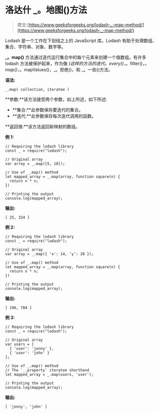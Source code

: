 # 洛达什 _。地图()方法

> 原文:[https://www.geeksforgeeks.org/lodash-_-map-method/](https://www.geeksforgeeks.org/lodash-_-map-method/)

Lodash 是一个工作在下划线之上的 JavaScript 库。Lodash 有助于处理数组、集合、字符串、对象、数字等。

**_。map()** 方法通过迭代运行集合中的每个元素来创建一个值数组。有许多 lodash 方法被保护起来，作为像 _)这样的方法的迭代。every()，_。filter()，_。map()，_。mapValues()，_。拒绝()，和 _。一些()方法。

**语法:**

```
_.map( collection, iteratee )
```

**参数:**该方法接受两个参数，如上所述，如下所述:

*   **集合:**此参数保存要迭代的集合。
*   **迭代:**此参数保存每次迭代调用的函数。

**返回值:**该方法返回新映射的数组。

**例 1:**

```
// Requiring the lodash library 
const _ = require("lodash"); 

// Original array 
var array = _.map([5, 18]);

// Use of _.map() method
let mapped_array = _.map(array, function square(n) {
  return n * n;
})

// Printing the output 
console.log(mapped_array);
```

**输出:**

```
[ 25, 324 ]
```

**例 2:**

```
// Requiring the lodash library 
const _ = require("lodash"); 

// Original array 
var array = _.map({ 'x': 14, 'y': 28 });

// Use of _.map() method
let mapped_array = _.map(array, function square(n) {
  return n * n;
})

// Printing the output 
console.log(mapped_array);
```

**输出:**

```
[ 196, 784 ]
```

**例 3:**

```
// Requiring the lodash library 
const _ = require("lodash"); 

// Original array 
var users = [
  { 'user': 'jonny' },
  { 'user': 'john' }
];

// Use of _.map() method
// The `_.property` iteratee shorthand
let mapped_array = _.map(users, 'user');

// Printing the output 
console.log(mapped_array);
```

**输出:**

```
[ 'jonny', 'john' ]
```